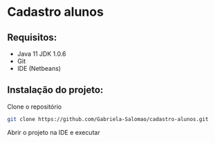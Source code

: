 # Cadastro alunos

## Requisitos:
  - Java 11 JDK 1.0.6
  - Git
  - IDE (Netbeans)
  
## Instalação do projeto:
Clone o repositório
```bash
git clone https://github.com/Gabriela-Salomao/cadastro-alunos.git
```
Abrir o projeto na IDE e executar
